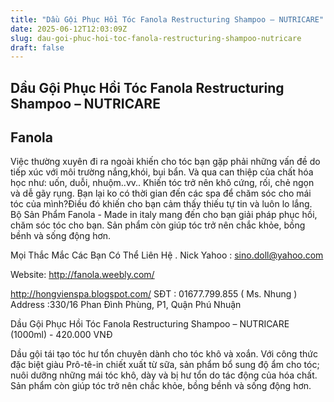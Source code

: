 ```yaml
---
title: "Dầu Gội Phục Hồi Tóc Fanola Restructuring Shampoo – NUTRICARE"
date: 2025-06-12T12:03:09Z
slug: dau-goi-phuc-hoi-toc-fanola-restructuring-shampoo-nutricare
draft: false
---
```


## Dầu Gội Phục Hồi Tóc Fanola Restructuring Shampoo – NUTRICARE

## Fanola

Việc thường xuyên đi ra ngoài khiến cho tóc bạn gặp phải những vấn đề do tiếp xúc với môi trường nắng,khói, bụi bẩn. Và qua can thiệp của chất hóa học như: uốn, duỗi, nhuộm..vv..
Khiến tóc trở nên khô cứng, rối, chẻ ngọn và dễ gãy rụng. Bạn lại ko có thời gian đến các spa để chăm sóc cho mái tóc của mình?Điều đó khiến cho bạn cảm thấy thiếu tự tin và luôn lo lắng.
Bộ Sản Phẩm Fanola - Made in italy
mang đến cho bạn giải pháp phục hồi, chăm sóc tóc cho bạn. Sản phẩm còn giúp tóc trở nên chắc khỏe, bồng bềnh và sống động hơn.

Mọi Thắc Mắc Các Bạn Có Thể Liên Hệ .
Nick Yahoo : sino.doll@yahoo.com

Website: http://fanola.weebly.com/

http://hongvienspa.blogspot.com/
SĐT : 01677.799.855 ( Ms. Nhung )
Address :330/16 Phan Đình Phùng, P1, Quận Phú Nhuận



Dầu Gội Phục Hồi Tóc Fanola Restructuring Shampoo – NUTRICARE (1000ml) - 420.000 VNĐ


Dầu gội tái tạo tóc hư tổn chuyên dành cho tóc khô và xoắn. Với công thức đặc biệt giàu Prô-tê-in chiết xuất từ sữa, sản phẩm bổ sung độ ẩm cho tóc; nuôi dưỡng những mái tóc khô, dày và bị hư tổn do tác động của hóa chất. Sản phẩm còn giúp tóc trở nên chắc khỏe, bồng bềnh và sống động hơn.​